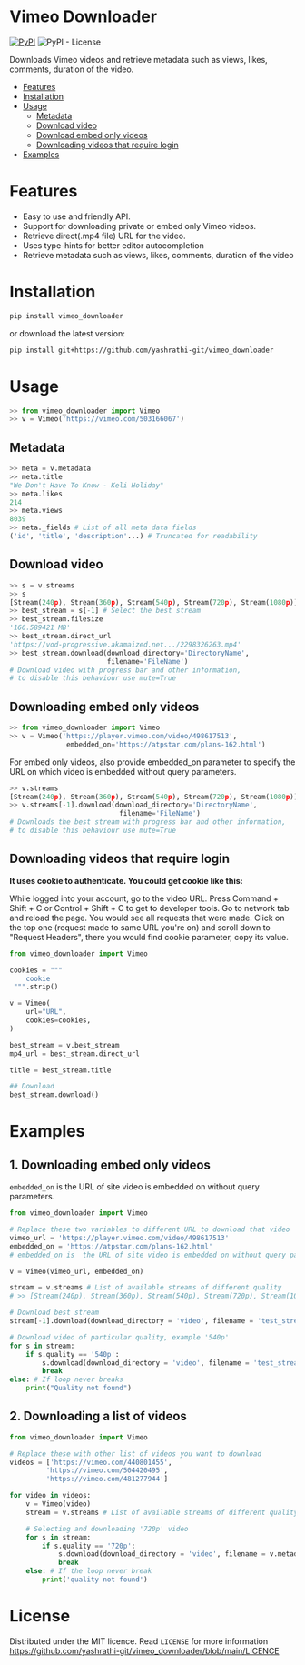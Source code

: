 # Vimeo Downloader  <!-- omit in toc -->
[![PyPI](https://img.shields.io/pypi/v/vimeo_downloader?color=blue)](https://pypi.org/project/vimeo-downloader/)
![PyPI - License](https://img.shields.io/pypi/l/vimeo_downloader?color=blue)

Downloads Vimeo videos and retrieve metadata such as views, likes, comments, duration of the video.


* [Features](#features)
* [Installation](#installation)
* [Usage](#usage)
  - [Metadata](#metadata)
  - [Download video](#download-video)
  - [Download embed only videos](#downloading-embed-only-videos)
  - [Downloading videos that require login](#downloading-videos-that-require-login)  
* [Examples](#examples)


# Features
* Easy to use and friendly API.
* Support for downloading private or embed only Vimeo videos.
* Retrieve direct(.mp4 file) URL for the video.
* Uses type-hints for better editor autocompletion
* Retrieve metadata such as views, likes, comments, duration of the video

# Installation
```bash
pip install vimeo_downloader
```
or download the latest version:
```bash
pip install git+https://github.com/yashrathi-git/vimeo_downloader
```


# Usage

```python
>> from vimeo_downloader import Vimeo
>> v = Vimeo('https://vimeo.com/503166067')
```
## Metadata
```python
>> meta = v.metadata
>> meta.title
"We Don't Have To Know - Keli Holiday"
>> meta.likes
214
>> meta.views
8039
>> meta._fields # List of all meta data fields
('id', 'title', 'description'...) # Truncated for readability
```
## Download video
```python
>> s = v.streams
>> s
[Stream(240p), Stream(360p), Stream(540p), Stream(720p), Stream(1080p)]
>> best_stream = s[-1] # Select the best stream
>> best_stream.filesize
'166.589421 MB'
>> best_stream.direct_url
'https://vod-progressive.akamaized.net.../2298326263.mp4'
>> best_stream.download(download_directory='DirectoryName',
                        filename='FileName')
# Download video with progress bar and other information,
# to disable this behaviour use mute=True
```
## Downloading embed only videos 
```python
>> from vimeo_downloader import Vimeo
>> v = Vimeo('https://player.vimeo.com/video/498617513',
              embedded_on='https://atpstar.com/plans-162.html') 
```
For embed only videos, also provide embedded_on parameter to specify the URL on which video is embedded without query parameters.
```python
>> v.streams
[Stream(240p), Stream(360p), Stream(540p), Stream(720p), Stream(1080p)]
>> v.streams[-1].download(download_directory='DirectoryName',
                           filename='FileName')
# Downloads the best stream with progress bar and other information, 
# to disable this behaviour use mute=True
```

## Downloading videos that require login
**It uses cookie to authenticate. You could get cookie like this:**

While logged into your account, go to the video URL. Press Command + Shift + C or Control + Shift + C to get to developer tools. Go to network tab and reload the page. You would see all requests that were made. Click on the top one (request made to same URL you're on) and scroll down to "Request Headers", there you would find cookie parameter, copy its value.

```python
from vimeo_downloader import Vimeo

cookies = """
    cookie
 """.strip()

v = Vimeo(
    url="URL",
    cookies=cookies,
)

best_stream = v.best_stream
mp4_url = best_stream.direct_url

title = best_stream.title

## Download
best_stream.download()
```

# Examples

## 1. Downloading embed only videos
`embedded_on` is  the URL of site video is embedded on without query parameters.
```python
from vimeo_downloader import Vimeo

# Replace these two variables to different URL to download that video
vimeo_url = 'https://player.vimeo.com/video/498617513'
embedded_on = 'https://atpstar.com/plans-162.html'
# embedded_on is  the URL of site video is embedded on without query parameters.

v = Vimeo(vimeo_url, embedded_on) 

stream = v.streams # List of available streams of different quality
# >> [Stream(240p), Stream(360p), Stream(540p), Stream(720p), Stream(1080p)]

# Download best stream
stream[-1].download(download_directory = 'video', filename = 'test_stream')

# Download video of particular quality, example '540p'
for s in stream:
	if s.quality == '540p':
		s.download(download_directory = 'video', filename = 'test_stream')
		break
else: # If loop never breaks
    print("Quality not found")
```
## 2. Downloading a list of videos
```python
from vimeo_downloader import Vimeo

# Replace these with other list of videos you want to download
videos = ['https://vimeo.com/440801455',
		 'https://vimeo.com/504420495',
		 'https://vimeo.com/481277944']

for video in videos:
	v = Vimeo(video)
	stream = v.streams # List of available streams of different quality

	# Selecting and downloading '720p' video
	for s in stream:
		if s.quality == '720p': 
			s.download(download_directory = 'video', filename = v.metadata.title)
			break
	else: # If the loop never break
		print('quality not found')
```

# License
Distributed under the MIT licence. Read `LICENSE` for more information
https://github.com/yashrathi-git/vimeo_downloader/blob/main/LICENCE

